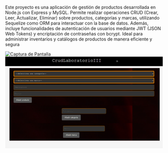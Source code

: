 Este proyecto es una aplicación de gestión de productos desarrollada en Node.js con Express y MySQL. Permite realizar operaciones CRUD (Crear, Leer, Actualizar, Eliminar) sobre productos, categorías y marcas, utilizando Sequelize como ORM para interactuar con la base de datos. Además, incluye funcionalidades de autenticación de usuarios mediante JWT (JSON Web Tokens) y encriptación de contraseñas con bcrypt. Ideal para administrar inventarios y catálogos de productos de manera eficiente y segura


![Captura de Pantalla](https://github.com/bytesjotaeme/Gesti-n-de-Productos-NodeJS/blob/main/preview09.PNG)
![Captura de Pantalla](https://github.com/bytesjotaeme/Gesti-n-de-Productos-NodeJS/blob/main/preview10.PNG)
